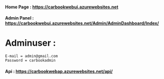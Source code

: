 #### Home Page : https://carbookwebui.azurewebsites.net
#### Admin Panel : https://carbookwebui.azurewebsites.net/Admin/AdminDashboard/Index/

# Adminuser :
    E-mail = admin@gmail.com
    Password = carbookadmin

#### Api : https://carbookwebap.azurewebsites.net/api/
